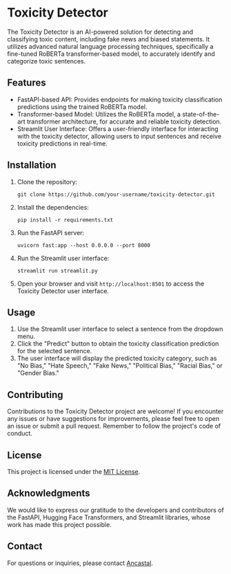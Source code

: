 # Toxicity Detector

The Toxicity Detector is an AI-powered solution for detecting and 
classifying toxic content, including fake news and biased statements. It 
utilizes advanced natural language processing techniques, specifically a 
fine-tuned RoBERTa transformer-based model, to accurately identify and 
categorize toxic sentences.

## Features

- FastAPI-based API: Provides endpoints for making toxicity classification 
predictions using the trained RoBERTa model.
- Transformer-based Model: Utilizes the RoBERTa model, a state-of-the-art 
transformer architecture, for accurate and reliable toxicity detection.
- Streamlit User Interface: Offers a user-friendly interface for 
interacting with the toxicity detector, allowing users to input sentences 
and receive toxicity predictions in real-time.

## Installation

1. Clone the repository:

   ```shell
   git clone https://github.com/your-username/toxicity-detector.git
   ```

2. Install the dependencies:

   ```shell
   pip install -r requirements.txt
   ```

3. Run the FastAPI server:

   ```shell
   uvicorn fast:app --host 0.0.0.0 --port 8000
   ```

4. Run the Streamlit user interface:

   ```shell
   streamlit run streamlit.py
   ```

5. Open your browser and visit `http://localhost:8501` to access the 
Toxicity Detector user interface.

## Usage

1. Use the Streamlit user interface to select a sentence from the dropdown 
menu.
2. Click the "Predict" button to obtain the toxicity classification 
prediction for the selected sentence.
3. The user interface will display the predicted toxicity category, such 
as "No Bias," "Hate Speech," "Fake News," "Political Bias," "Racial Bias," 
or "Gender Bias."

## Contributing

Contributions to the Toxicity Detector project are welcome! If you 
encounter any issues or have suggestions for improvements, please feel 
free to open an issue or submit a pull request. Remember to follow the 
project's code of conduct.

## License

This project is licensed under the [MIT License](LICENSE).

## Acknowledgments

We would like to express our gratitude to the developers and contributors 
of the FastAPI, Hugging Face Transformers, and Streamlit libraries, whose 
work has made this project possible.

## Contact

For questions or inquiries, please contact 
[Ancastal](mailto:ancastal@outlook.it).
